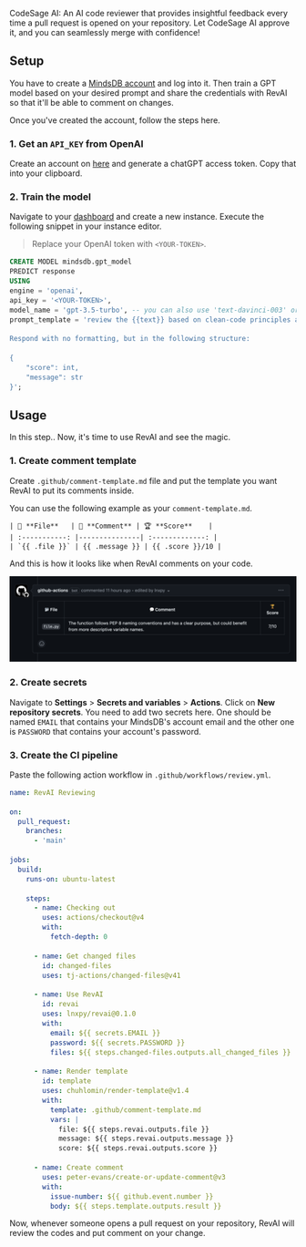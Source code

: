 CodeSage AI: An AI code reviewer that provides insightful feedback every time a pull request is opened on your repository. Let CodeSage AI approve it, and you can seamlessly merge with confidence!

## Setup
You have to create a [MindsDB account](https://mindsdb.com/) and log into it. Then train a GPT model based on your desired prompt and share the credentials with RevAI so that it'll be able to comment on changes.

Once you've created the account, follow the steps here.

### 1. Get an `API_KEY` from OpenAI
Create an account on [here](https://openai.com/) and generate a chatGPT access token. Copy that into your clipboard.

### 2. Train the model
Navigate to your [dashboard](https://cloud.mindsdb.com/home) and create a new instance. Execute the following snippet in your instance editor.

> Replace your OpenAI token with `<YOUR-TOKEN>`.

```sql
CREATE MODEL mindsdb.gpt_model
PREDICT response
USING
engine = 'openai',
api_key = '<YOUR-TOKEN>',
model_name = 'gpt-3.5-turbo', -- you can also use 'text-davinci-003' or 'gpt-3.5-turbo'
prompt_template = 'review the {{text}} based on clean-code principles and pep rules then rate it from 1 to 10 and put it in the "score" field. Put your thoughts about it in one sentence in the "message" field.

Respond with no formatting, but in the following structure:

{
    "score": int,
    "message": str
}'; 
```

## Usage
In this step..
Now, it's time to use RevAI and see the magic.

### 1. Create comment template
Create `.github/comment-template.md` file and put the template you want RevAI to put its comments inside.

You can use the following example as your `comment-template.md`.
```
| 📂 **File**   | 💬 **Comment** | 🏆 **Score**    |
| :-----------: |---------------| :-------------: |
| `{{ .file }}` | {{ .message }} | {{ .score }}/10 |
```

And this is how it looks like when RevAI comments on your code.

![Alt text](media/image.png)

### 2. Create secrets
Navigate to **Settings** > **Secrets and variables** > **Actions**. Click on **New repository secrets**. You need to add two secrets here. One should be named `EMAIL` that contains your MindsDB's account email and the other one is `PASSWORD` that contains your account's password.

### 3. Create the CI pipeline

Paste the following action workflow in `.github/workflows/review.yml`.

```yml
name: RevAI Reviewing

on:
  pull_request:
    branches:
      - 'main'

jobs:
  build:
    runs-on: ubuntu-latest

    steps:
      - name: Checking out
        uses: actions/checkout@v4
        with:
          fetch-depth: 0

      - name: Get changed files
        id: changed-files
        uses: tj-actions/changed-files@v41

      - name: Use RevAI
        id: revai
        uses: lnxpy/revai@0.1.0
        with:
          email: ${{ secrets.EMAIL }}
          password: ${{ secrets.PASSWORD }}
          files: ${{ steps.changed-files.outputs.all_changed_files }}

      - name: Render template
        id: template
        uses: chuhlomin/render-template@v1.4
        with:
          template: .github/comment-template.md
          vars: |
            file: ${{ steps.revai.outputs.file }}
            message: ${{ steps.revai.outputs.message }}
            score: ${{ steps.revai.outputs.score }}

      - name: Create comment
        uses: peter-evans/create-or-update-comment@v3
        with:
          issue-number: ${{ github.event.number }}
          body: ${{ steps.template.outputs.result }}
```

Now, whenever someone opens a pull request on your repository, RevAI will review the codes and put comment on your change.

